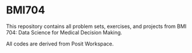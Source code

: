 # BMI704
 This repository contains all problem sets, exercises, and projects from BMI 704: Data Science for Medical Decision Making.

 All codes are derived from Posit Workspace.
